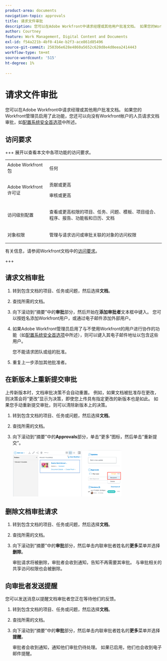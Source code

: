 ```yaml
---
product-area: documents
navigation-topic: approvals
title: 请求文件审批
description: 您可以在Adobe Workfront中请求经理或其他用户批准文档。 如果您的Workfront管理员启用了此功能，您还可以向没有Workfront帐户的人员请求文档审批，如配置系统安全首选项中所述。
author: Courtney
feature: Work Management, Digital Content and Documents
exl-id: f54a221b-4bf0-414e-b2f3-ace861d85496
source-git-commit: 2503b6e628e4860a5652c620d8e4d0eea2414443
workflow-type: tm+mt
source-wordcount: '515'
ht-degree: 1%

---
```


# 请求文件审批

您可以在Adobe Workfront中请求经理或其他用户批准文档。 如果您的Workfront管理员启用了此功能，您还可以向没有Workfront帐户的人员请求文档审批，如[配置系统安全首选项](../../administration-and-setup/manage-workfront/security/configure-security-preferences.md)中所述。

## 访问要求

+++ 展开以查看本文中各项功能的访问要求。


<table style="table-layout:auto"> 
 <col> 
 <col> 
 <tbody> 
  <tr> 
   <td role="rowheader">Adobe Workfront包</td> 
   <td> <p>任何</p> </td> 
  </tr> 
  <tr> 
   <td role="rowheader">Adobe Workfront许可证</td> 
   <td>
   <p>贡献或更高</p>
   <p>审核或更高</p>
   </td> 
  </tr> 
  <tr> 
   <td role="rowheader">访问级别配置</td> 
   <td> <p>查看或更高权限的项目、任务、问题、模板、项目组合、程序、报告、功能板和日历、文档</p></td> 
  </tr> 
  <tr> 
   <td role="rowheader">对象权限</td> 
   <td> <p>管理与请求访问或审批关联的对象的访问权限 </p></td> 
  </tr> 
 </tbody> 
</table>

有关信息，请参阅Workfront文档中的[访问要求](/help/quicksilver/administration-and-setup/add-users/access-levels-and-object-permissions/access-level-requirements-in-documentation.md)。

+++

## 请求文档审批

1. 转到包含文档的项目、任务或问题，然后选择&#x200B;**文档**。
1. 查找所需的文档。

1. 向下滚动到“摘要”中的&#x200B;**审批**&#x200B;部分，然后开始在&#x200B;**添加审批者**&#x200B;文本框中键入。 您可以按姓名添加Workfront用户，或通过电子邮件添加外部用户。

1. 如果Adobe Workfront管理员启用了与不使用Workfront的用户进行协作的功能（如[配置系统安全首选项](../../administration-and-setup/manage-workfront/security/configure-security-preferences.md)中所述），则可以键入其电子邮件地址以包含这些用户。

   您不能请求团队或组的批准。

1. 重复上一步添加其他批准者。

## 在新版本上重新提交审批

上传新版本时，文档审批决策不会自动重置。 例如，如果文档被批准存在更改，则决策会将“更改”显示为决策，即使您上传具有指定更改的新版本也是如此。 如果您手动重新提交审批，则可以清除新版本上的决策。

1. 转到包含文档的项目、任务或问题，然后选择&#x200B;**文档**。
1. 查找所需的文档。

1. 向下滚动到“摘要”中的&#x200B;**Approvals**&#x200B;部分，单击“更多”图标，然后单击“重新提交”。

   ![重新提交审批](assets/nwe-resubmit-approval-350x149.png)

## 删除文档审批请求

1. 转到包含文档的项目、任务或问题，然后选择&#x200B;**文档**。
1. 查找所需的文档。

1. 向下滚动到“摘要”中的&#x200B;**审批**&#x200B;部分，然后单击内联审批者姓名的&#x200B;**更多**&#x200B;菜单并选择&#x200B;**删除**。

   审批请求将被删除，审批者会收到通知，告知不再需要其审批。 与审批相关的共享访问权限也会被删除。

## 向审批者发送提醒

您可以发送消息以提醒文档审批者您正在等待他们的反馈。

1. 转到包含文档的项目、任务或问题，然后选择&#x200B;**文档**。
1. 查找所需的文档。

1. 向下滚动到“摘要”中的&#x200B;**审批**&#x200B;部分，然后单击内联审批者姓名的&#x200B;**更多**&#x200B;菜单并选择&#x200B;**提醒**。

   审批者会收到通知，通知他们审批仍待处理。 如果已启用，他们也会收到电子邮件提醒。
